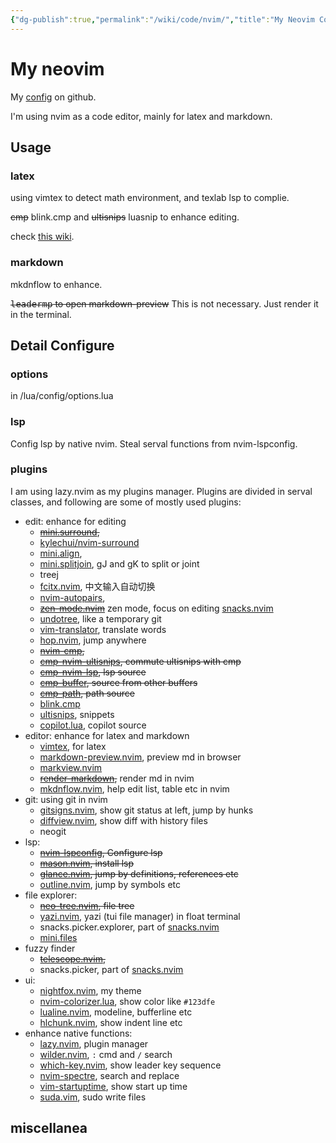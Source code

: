 ```yaml
---
{"dg-publish":true,"permalink":"/wiki/code/nvim/","title":"My Neovim Config","tags":["arch","editor","config"],"created":"2025-06-25T14:18:46.749+08:00"}
---
```



# My neovim

My [config](https://github.com/HiraethEcho/nvim) on github.

I'm using nvim as a code editor, mainly for latex and markdown.

## Usage

### latex

using vimtex to detect math environment, and texlab lsp to complie.

~~cmp~~ blink.cmp and ~~ultisnips~~ luasnip to enhance editing.

check [this wiki](/wiki/code/vimtex).

### markdown

mkdnflow to enhance.

~~<kbd>leader</kbd><kbd>m</kbd><kbd>p</kbd> to open markdown-preview~~ This is not necessary. Just render it in the terminal.

## Detail Configure

### options

in /lua/config/options.lua

### lsp

Config lsp by native nvim. Steal serval functions from nvim-lspconfig.

### plugins

I am using lazy.nvim as my plugins manager. Plugins are divided in serval
classes, and following are some of mostly used plugins:

- edit: enhance for editing
    - ~~[mini.surround](https://github.com/echasnovski/mini.surround),~~
    - [kylechui/nvim-surround](https://github.com/kylechui/nvim-surround)
    - [mini.align](https://github.com/eccasnovski/mini.align),
    - [mini.splitjoin](https://github.com/echasnovski/mini.splitjoin), gJ and gK to split or joint
    - treej
    - [fcitx.nvim](https://github.com/smartding/fcitx.nvim), 中文输入自动切换
    - [nvim-autopairs](https://github.com/windwp/nvim-autopairs),
    - ~~[zen-mode.nvim](https://github.com/folke/zen-mode.nvim)~~ zen mode, focus on editing [snacks.nvim](https://github.com/folke/snacks.nvim)
    - [undotree](https://github.com/mbbill/undotree), like a temporary git
    - [vim-translator](https://github.com/voldikss/vim-translator), translate words
    - [hop.nvim](https://github.com/phaazon/hop.nvim), jump anywhere
    - ~~[nvim-cmp](https://github.com/hrsh7th/nvim-cmp),~~
    - ~~[cmp-nvim-ultisnips](https://github.com/quangnguyen30192/cmp-nvim-ultisnips), commute ultisnips with cmp~~
    - ~~[cmp-nvim-lsp](https://github.com/hrsh7th/cmp-nvim-lsp), lsp source~~
    - ~~[cmp-buffer](https://github.com/hrsh7th/cmp-buffer), source from other buffers~~
    - ~~[cmp-path](https://github.com/hrsh7th/cmp-path), path source~~
    - [blink.cmp](https://github.com/saghen/blink.cmp)
    - [ultisnips](https://github.com/SirVer/ultisnips), snippets
    - [copilot.lua](https://github.com/zbirenbaum/copilot.lua), copilot source
- editor: enhance for latex and markdown
    - [vimtex](https://github.com/lervag/vimtex), for latex
    - [markdown-preview.nvim](https://github.com/iamcco/markdown-preview.nvim), preview md in browser
    - [markview.nvim](https://github.com/OXY2DEV/markview.nvim)
    - ~~[render-markdown](https://github.com/MeanderingProgrammer/render-markdown.nvim),~~ render md in nvim
    - [mkdnflow.nvim](https://github.com/jakewvincent/mkdnflow.nvim), help edit list, table etc in nvim
- git: using git in nvim
    - [gitsigns.nvim](https://github.com/lewis6991/gitsigns.nvim), show git status at left, jump by hunks
    - [diffview.nvim](https://github.com/sindrets/diffview.nvim), show diff with history files
    - neogit
- lsp:
    - ~~[nvim-lspconfig](https://github.com/neovim/nvim-lspconfig), Configure lsp~~
    - ~~[mason.nvim](https://github.com/williamboman/mason.nvim), install lsp~~
    - ~~[glance.nvim](https://github.com/dnlhc/glance.nvim), jump by definitions, references etc~~
    - [outline.nvim](https://github.com/hedyhli/outline.nvim), jump by symbols etc
- file explorer:
    - ~~[neo-tree.nvim](https://github.com/nvim-neo-tree/neo-tree.nvim), file tree~~
    - [yazi.nvim](https://github.com/mikavilpas/yazi.nvim), yazi (tui file manager) in float terminal
    - snacks.picker.explorer, part of [snacks.nvim](https://github.com/folke/snacks.nvim)
    - [mini.files](https://github.com/echasnovski/mini.files)
- fuzzy finder
    - ~~[telescope.nvim](https://github.com/nvim-telescope/telescope.nvim),~~
    - snacks.picker, part of [snacks.nvim](https://github.com/folke/snacks.nvim)
- ui:
    - [nightfox.nvim](https://github.com/EdenEast/nightfox.nvim), my theme
    - [nvim-colorizer.lua](https://github.com/norcalli/nvim-colorizer.lua), show color like `#123dfe`
    - [lualine.nvim](https://github.com/nvim-lualine/lualine.nvim), modeline, bufferline etc
    - [hlchunk.nvim](https://github.com/shellRaining/hlchunk.nvim), show indent line etc
- enhance native functions:
    - [lazy.nvim](https://github.com/folke/lazy.nvim), plugin manager
    - [wilder.nvim](https://github.com/gelguy/wilder.nvim), `:` cmd and `/` search
    - [which-key.nvim](https://github.com/folke/which-key.nvim), show leader key sequence
    - [nvim-spectre](https://github.com/nvim-pack/nvim-spectre), search and replace
    - [vim-startuptime](https://github.com/dstein64/vim-startuptime), show start up time
    - [suda.vim](https://github.com/lambdalisue/suda.vim), sudo write files

## miscellanea
